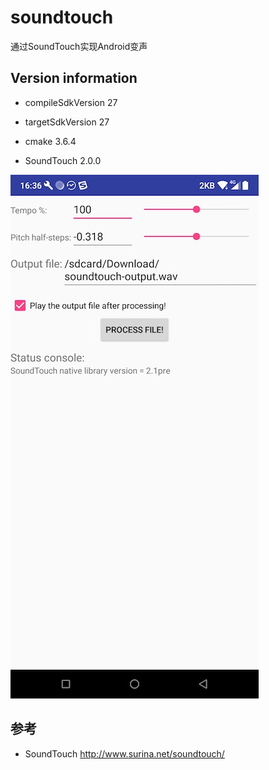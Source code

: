 # soundtouch
通过SoundTouch实现Android变声

## Version information
* compileSdkVersion 27
* targetSdkVersion 27

* cmake  3.6.4
* SoundTouch 2.0.0

![screen shots](https://raw.githubusercontent.com/noiary/soundtouch/master/screenshots/soundtouch.png)

## 参考
* SoundTouch http://www.surina.net/soundtouch/
